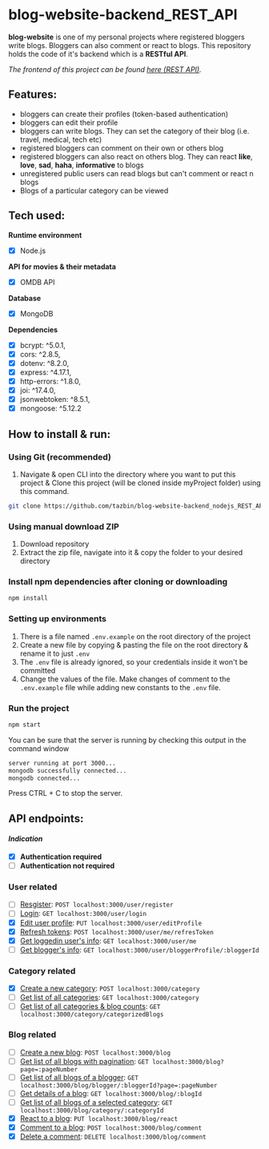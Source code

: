 # blog-website-backend_REST_API

**blog-website** is one of my personal projects where registered bloggers write blogs. Bloggers can also comment or react to blogs. This repository holds the code of it's backend which is a **RESTful API**.

<em> The frontend of this project can be found [here (REST API)](https://github.com/tazbin/blog-website-frontend_Angular). </em>

## Features:
- bloggers can create their profiles (token-based authentication)
- bloggers can edit their profile
- bloggers can write blogs. They can set the category of their blog (i.e. travel, medical, tech etc)
- registered bloggers can comment on their own or others blog
- registered bloggers can also react on others blog. They can react **like**, **love**, **sad**, **haha**, **informative** to blogs
- unregistered public users can read blogs but can't comment or react n blogs
- Blogs of a particular category can be viewed

## Tech used:

**Runtime environment**
- [x] Node.js

**API for movies & their metadata**
- [x] OMDB API

**Database**
- [x] MongoDB

**Dependencies**
- [x] bcrypt: ^5.0.1,
- [x] cors: ^2.8.5,
- [x] dotenv: ^8.2.0,
- [x] express: ^4.17.1,
- [x] http-errors: ^1.8.0,
- [x] joi: ^17.4.0,
- [x] jsonwebtoken: ^8.5.1,
- [x] mongoose: ^5.12.2

## How to install & run:
### Using Git (recommended)
1. Navigate & open CLI into the directory where you want to put this project & Clone this project (will be cloned inside myProject folder) using this command.
   
```bash
git clone https://github.com/tazbin/blog-website-backend_nodejs_REST_API.git ./myProject
```
### Using manual download ZIP
1. Download repository
2. Extract the zip file, navigate into it & copy the folder to your desired directory

### Install npm dependencies after cloning or downloading
```bash
npm install
```

### Setting up environments
1. There is a file named `.env.example` on the root directory of the project
2. Create a new file by copying & pasting the file on the root directory & rename it to just `.env`
3. The `.env` file is already ignored, so your credentials inside it won't be committed
4. Change the values of the file. Make changes of comment to the `.env.example` file while adding new constants to the `.env` file.

### Run the project
```bash
npm start
```

You can be sure that the server is running by checking this output in the command window
```bash
server running at port 3000...
mongodb successfully connected...
mongodb connected...
```

Press CTRL + C to stop the server.

## API endpoints:

#### *Indication*
- [x] **Authentication required**
- [ ] **Authentication not required**

### User related
- [ ] [Resgister](docs/user/register.md): `POST localhost:3000/user/register`
- [ ] [Login](docs/user/login.md): `GET localhost:3000/user/login`
- [x] [Edit user profile](docs/user/editUserProfile.md): `PUT localhost:3000/user/editProfile`
- [x] [Refresh tokens](docs/user/refreshTokens.md): `POST localhost:3000/user/me/refresToken`
- [x] [Get loggedin user's info](docs/user/getLoggedInUserInfo.md): `GET localhost:3000/user/me`
- [ ] [Get blogger's info](docs/user/getBloggersInfo.md): `GET localhost:3000/user/bloggerProfile/:bloggerId`

### Category related
- [x] [Create a new category](docs/category/createCategory.md): `POST localhost:3000/category`
- [ ] [Get list of all categories](docs/category/getListOfCategories.md): `GET localhost:3000/category`
- [ ] [Get list of all categories & blog counts](docs/category/getListOfCategoriezedBlogs.md): `GET localhost:3000/category/categorizedBlogs`

### Blog related
- [ ] [Create a new blog](docs/blog/createBlog.md): `POST localhost:3000/blog`
- [ ] [Get list of all blogs with pagination](docs/blog/getLIstofAllBlogsWithPagination.md): `GET localhost:3000/blog?page=:pageNumber`
- [ ] [Get list of all blogs of a blogger](docs/blog/getAllBlogsOfBlogger.md): `GET localhost:3000/blog/blogger/:bloggerId?page=:pageNumber`
- [ ] [Get details of a blog](docs/blog/getDetailsOfBlog.md): `GET localhost:3000/blog/:blogId`
- [ ] [Get list of all blogs of a selected category](docs/blog/getBlogsOfSelectedCategory.md): `GET localhost:3000/blog/category/:categoryId`
- [x] [React to a blog](docs/blog/reactToBlog.md): `PUT localhost:3000/blog/react`
- [x] [Comment to a blog](docs/blog/commentToBlog.md): `POST localhost:3000/blog/comment`
- [x] [Delete a comment](docs/blog/deleteCommentFromBlog.md): `DELETE localhost:3000/blog/comment`
